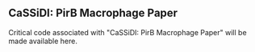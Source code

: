 ## CaSSiDI: PirB Macrophage Paper
Critical code associated with "CaSSiDI: PirB Macrophage Paper" will be made available here. 
